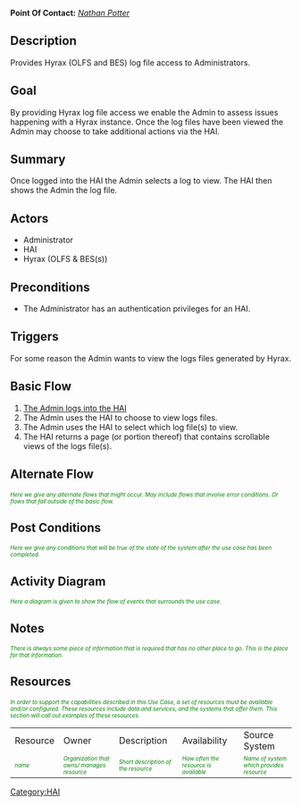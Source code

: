 **Point Of Contact:** *[Nathan Potter](User:ndp "wikilink")*

## Description

Provides Hyrax (OLFS and BES) log file access to Administrators.

## Goal

By providing Hyrax log file access we enable the Admin to assess issues
happening with a Hyrax instance. Once the log files have been viewed the
Admin may choose to take additional actions via the HAI.

## Summary

Once logged into the HAI the Admin selects a log to view. The HAI then
shows the Admin the log file.

## Actors

- Administrator
- HAI
- Hyrax (OLFS & BES(s))

## Preconditions

- The Administrator has an authentication privileges for an HAI.

## Triggers

For some reason the Admin wants to view the logs files generated by
Hyrax.

## Basic Flow

1.  [The Admin logs into the
    HAI](HAI_Use_Case:_Administrator_Logs_into_the_Hyrax_Admin_Interface "wikilink")
2.  The Admin uses the HAI to choose to view logs files.
3.  The Admin uses the HAI to select which log file(s) to view.
4.  The HAI returns a page (or portion thereof) that contains scrollable
    views of the logs file(s).

## Alternate Flow

<font size="-2" color="green">*Here we give any alternate flows that
might occur. May include flows that involve error conditions. Or flows
that fall outside of the basic flow.*</font>

## Post Conditions

<font size="-2" color="green">*Here we give any conditions that will be
true of the state of the system after the use case has been
completed.*</font>

## Activity Diagram

<font size="-2" color="green">*Here a diagram is given to show the flow
of events that surrounds the use case.*</font>

## Notes

<font size="-2" color="green">*There is always some piece of information
that is required that has no other place to go. This is the place for
that information.*</font>

## Resources

<font size="-2" color="green">*In order to support the capabilities
described in this Use Case, a set of resources must be available and/or
configured. These resources include data and services, and the systems
that offer them. This section will call out examples of these
resources.*</font>

|                                             |                                                                                 |                                                                          |                                                                            |                                                                               |
|---------------------------------------------|---------------------------------------------------------------------------------|--------------------------------------------------------------------------|----------------------------------------------------------------------------|-------------------------------------------------------------------------------|
| Resource                                    | Owner                                                                           | Description                                                              | Availability                                                               | Source System                                                                 |
| <font size="-2" color="green">*name*</font> | <font size="-2" color="green">*Organization that owns/ manages resource*</font> | <font size="-2" color="green">*Short description of the resource*</font> | <font size="-2" color="green">*How often the resource is available*</font> | <font size="-2" color="green">*Name of system which provides resource*</font> |

[Category:HAI](Category:HAI "wikilink")